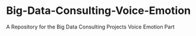 # Big-Data-Consulting-Voice-Emotion
 A Repository for the Big Data Consulting Projects Voice Emotion Part
